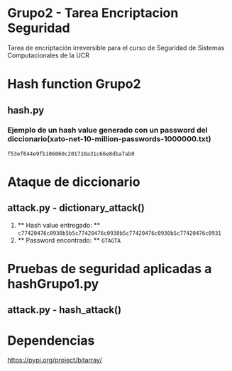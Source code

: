 # Grupo2 - Tarea Encriptacion Seguridad
Tarea de encriptación irreversible para el curso de Seguridad de Sistemas Computacionales de la UCR

# Hash function Grupo2
## hash.py
### Ejemplo de un hash value generado con un password del diccionario(xato-net-10-million-passwords-1000000.txt)
`f53ef644e9fb106060c201710a31c66e8dba7ab0`

# Ataque de diccionario
## attack.py - dictionary_attack()
1. ** Hash value entregado: ** 	`c77420476c0930b5b5c77420476c0930b5c77420476c0930b5c77420476c0931`
2. ** Password encontrado: ** `GTAGTA`

# Pruebas de seguridad aplicadas a hashGrupo1.py
## attack.py - hash_attack()

# Dependencias
https://pypi.org/project/bitarray/